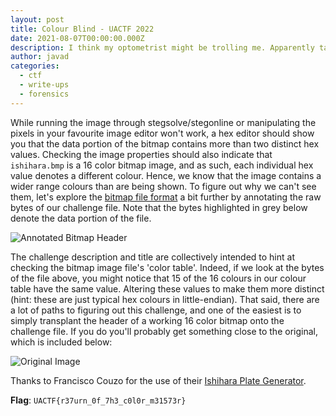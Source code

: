 ```yaml
---
layout: post
title: Colour Blind - UACTF 2022
date: 2021-08-07T00:00:00.000Z
description: I think my optometrist might be trolling me. Apparently table inspection skills are required?
author: javad
categories:
  - ctf
  - write-ups
  - forensics
---
```


While running the image through stegsolve/stegonline or manipulating the pixels in your favourite image editor won't work, a hex editor should show you that the data portion of the bitmap contains more than two distinct hex values. Checking the image properties should also indicate that `ishihara.bmp` is a 16 color bitmap image, and as such, each individual hex value denotes a different colour. Hence, we know that the image contains a wider range colours than are being shown. To figure out why we can't see them, let's explore the [bitmap file format](https://en.wikipedia.org/wiki/BMP_file_format) a bit further by annotating the raw bytes of our challenge file. Note that the bytes highlighted in grey below denote the data portion of the file.

![Annotated Bitmap Header](bitmap_hex_annotated.png)

The challenge description and title are collectively intended to hint at checking the bitmap image file's 'color table'. Indeed, if we look at the bytes of the file above, you might notice that 15 of the 16 colours in our colour table have the same value. Altering these values to make them more distinct (hint: these are just typical hex colours in little-endian). That said, there are a lot of paths to figuring out this challenge, and one of the easiest is to simply transplant the header of a working 16 color bitmap onto the challenge file. If you do you'll probably get something close to the original, which is included below:

![Original Image](original.bmp)

Thanks to Francisco Couzo for the use of their [Ishihara Plate Generator](https://franciscouzo.github.io/ishihara/).

**Flag**: `UACTF{r37urn_0f_7h3_c0l0r_m31573r}`